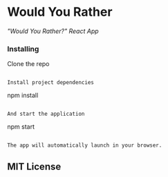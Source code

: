 # Would You Rather

 *"Would You Rather?" React App*

### Installing

Clone the repo

```

Install project dependencies

```
npm install
```

And start the application

```
npm start
```

The app will automatically launch in your browser.

```

## MIT License


